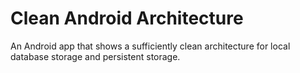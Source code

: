 # Clean Android Architecture
An Android app that shows a sufficiently clean architecture for local database storage and persistent storage.
